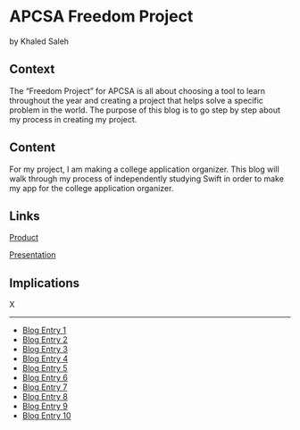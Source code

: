 # APCSA Freedom Project
by Khaled Saleh

## Context
The “Freedom Project” for APCSA is all about choosing a tool to learn throughout the year and creating a project that helps solve a specific problem in the world. The purpose of this blog is to go step by step about my process in creating my project. 

## Content
For my project, I am making a college application organizer. This blog will walk through my process of independently studying Swift in order to make my app for the college application organizer.

## Links

[Product](https://drive.google.com/file/d/1nhvWbEL0jD6nr7aRUcgI6_vg2jJYJdRR/view?usp=sharing)

[Presentation](https://docs.google.com/presentation/d/1h_cc536BmVrP5jfm27PaUTqNgWZYxZk_bmSkJByHFSE/edit#slide=id.p)

## Implications
X

---

* [Blog Entry 1](entries/entry01.md)
* [Blog Entry 2](entries/entry02.md)
* [Blog Entry 3](entries/entry03.md)
* [Blog Entry 4](entries/entry04.md)
* [Blog Entry 5](entries/entry05.md)
* [Blog Entry 6](entries/entry06.md)
* [Blog Entry 7](entries/entry07.md)
* [Blog Entry 8](entries/entry08.md)
* [Blog Entry 9](entries/entry09.md)
* [Blog Entry 10](entries/entry10.md)
